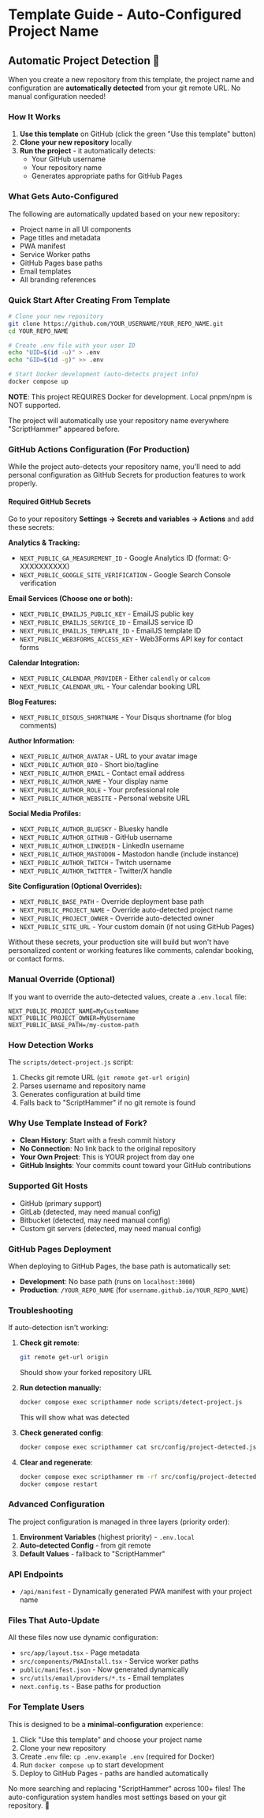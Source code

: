 # Template Guide - Auto-Configured Project Name

## Automatic Project Detection 🎯

When you create a new repository from this template, the project name and configuration are **automatically detected** from your git remote URL. No manual configuration needed!

### How It Works

1. **Use this template** on GitHub (click the green "Use this template" button)
2. **Clone your new repository** locally
3. **Run the project** - it automatically detects:
   - Your GitHub username
   - Your repository name
   - Generates appropriate paths for GitHub Pages

### What Gets Auto-Configured

The following are automatically updated based on your new repository:

- Project name in all UI components
- Page titles and metadata
- PWA manifest
- Service Worker paths
- GitHub Pages base paths
- Email templates
- All branding references

### Quick Start After Creating From Template

```bash
# Clone your new repository
git clone https://github.com/YOUR_USERNAME/YOUR_REPO_NAME.git
cd YOUR_REPO_NAME

# Create .env file with your user ID
echo "UID=$(id -u)" > .env
echo "GID=$(id -g)" >> .env

# Start Docker development (auto-detects project info)
docker compose up
```

**NOTE**: This project REQUIRES Docker for development. Local pnpm/npm is NOT supported.

The project will automatically use your repository name everywhere "ScriptHammer" appeared before.

### GitHub Actions Configuration (For Production)

While the project auto-detects your repository name, you'll need to add personal configuration as GitHub Secrets for production features to work properly.

#### Required GitHub Secrets

Go to your repository **Settings → Secrets and variables → Actions** and add these secrets:

**Analytics & Tracking:**

- `NEXT_PUBLIC_GA_MEASUREMENT_ID` - Google Analytics ID (format: G-XXXXXXXXXX)
- `NEXT_PUBLIC_GOOGLE_SITE_VERIFICATION` - Google Search Console verification

**Email Services (Choose one or both):**

- `NEXT_PUBLIC_EMAILJS_PUBLIC_KEY` - EmailJS public key
- `NEXT_PUBLIC_EMAILJS_SERVICE_ID` - EmailJS service ID
- `NEXT_PUBLIC_EMAILJS_TEMPLATE_ID` - EmailJS template ID
- `NEXT_PUBLIC_WEB3FORMS_ACCESS_KEY` - Web3Forms API key for contact forms

**Calendar Integration:**

- `NEXT_PUBLIC_CALENDAR_PROVIDER` - Either `calendly` or `calcom`
- `NEXT_PUBLIC_CALENDAR_URL` - Your calendar booking URL

**Blog Features:**

- `NEXT_PUBLIC_DISQUS_SHORTNAME` - Your Disqus shortname (for blog comments)

**Author Information:**

- `NEXT_PUBLIC_AUTHOR_AVATAR` - URL to your avatar image
- `NEXT_PUBLIC_AUTHOR_BIO` - Short bio/tagline
- `NEXT_PUBLIC_AUTHOR_EMAIL` - Contact email address
- `NEXT_PUBLIC_AUTHOR_NAME` - Your display name
- `NEXT_PUBLIC_AUTHOR_ROLE` - Your professional role
- `NEXT_PUBLIC_AUTHOR_WEBSITE` - Personal website URL

**Social Media Profiles:**

- `NEXT_PUBLIC_AUTHOR_BLUESKY` - Bluesky handle
- `NEXT_PUBLIC_AUTHOR_GITHUB` - GitHub username
- `NEXT_PUBLIC_AUTHOR_LINKEDIN` - LinkedIn username
- `NEXT_PUBLIC_AUTHOR_MASTODON` - Mastodon handle (include instance)
- `NEXT_PUBLIC_AUTHOR_TWITCH` - Twitch username
- `NEXT_PUBLIC_AUTHOR_TWITTER` - Twitter/X handle

**Site Configuration (Optional Overrides):**

- `NEXT_PUBLIC_BASE_PATH` - Override deployment base path
- `NEXT_PUBLIC_PROJECT_NAME` - Override auto-detected project name
- `NEXT_PUBLIC_PROJECT_OWNER` - Override auto-detected owner
- `NEXT_PUBLIC_SITE_URL` - Your custom domain (if not using GitHub Pages)

Without these secrets, your production site will build but won't have personalized content or working features like comments, calendar booking, or contact forms.

### Manual Override (Optional)

If you want to override the auto-detected values, create a `.env.local` file:

```env
NEXT_PUBLIC_PROJECT_NAME=MyCustomName
NEXT_PUBLIC_PROJECT_OWNER=MyUsername
NEXT_PUBLIC_BASE_PATH=/my-custom-path
```

### How Detection Works

The `scripts/detect-project.js` script:

1. Checks git remote URL (`git remote get-url origin`)
2. Parses username and repository name
3. Generates configuration at build time
4. Falls back to "ScriptHammer" if no git remote is found

### Why Use Template Instead of Fork?

- **Clean History**: Start with a fresh commit history
- **No Connection**: No link back to the original repository
- **Your Own Project**: This is YOUR project from day one
- **GitHub Insights**: Your commits count toward your GitHub contributions

### Supported Git Hosts

- GitHub (primary support)
- GitLab (detected, may need manual config)
- Bitbucket (detected, may need manual config)
- Custom git servers (detected, may need manual config)

### GitHub Pages Deployment

When deploying to GitHub Pages, the base path is automatically set:

- **Development**: No base path (runs on `localhost:3000`)
- **Production**: `/YOUR_REPO_NAME` (for `username.github.io/YOUR_REPO_NAME`)

### Troubleshooting

If auto-detection isn't working:

1. **Check git remote**:

   ```bash
   git remote get-url origin
   ```

   Should show your forked repository URL

2. **Run detection manually**:

   ```bash
   docker compose exec scripthammer node scripts/detect-project.js
   ```

   This will show what was detected

3. **Check generated config**:

   ```bash
   docker compose exec scripthammer cat src/config/project-detected.json
   ```

4. **Clear and regenerate**:
   ```bash
   docker compose exec scripthammer rm -rf src/config/project-detected.*
   docker compose restart
   ```

### Advanced Configuration

The project configuration is managed in three layers (priority order):

1. **Environment Variables** (highest priority) - `.env.local`
2. **Auto-detected Config** - from git remote
3. **Default Values** - fallback to "ScriptHammer"

### API Endpoints

- `/api/manifest` - Dynamically generated PWA manifest with your project name

### Files That Auto-Update

All these files now use dynamic configuration:

- `src/app/layout.tsx` - Page metadata
- `src/components/PWAInstall.tsx` - Service worker paths
- `public/manifest.json` - Now generated dynamically
- `src/utils/email/providers/*.ts` - Email templates
- `next.config.ts` - Base paths for production

### For Template Users

This is designed to be a **minimal-configuration** experience:

1. Click "Use this template" and choose your project name
2. Clone your new repository
3. Create `.env` file: `cp .env.example .env` (required for Docker)
4. Run `docker compose up` to start development
5. Deploy to GitHub Pages - paths are handled automatically

No more searching and replacing "ScriptHammer" across 100+ files! The auto-configuration system handles most settings based on your git repository. 🎉
